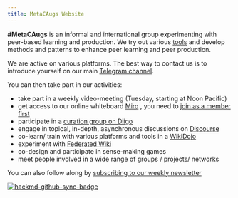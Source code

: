 ```yaml
---
title: MetaCAugs Website
---
```

**#MetaCAugs** is an informal and international group experimenting with peer-based learning and production. We try out various [tools](https://mediawiki.openlearning.cc/wiki/Tools) and develop methods and patterns to enhance peer learning and peer production. 

We are active on various platforms. The best way to contact us is to introduce yourself on our main [Telegram channel](https://t.me/metacaugs). 

You can then take part in our activities:

- take part in a weekly video-meeting (Tuesday, starting at Noon Pacific)
- get access to our online whiteboard [Miro](https://miro.com/app/board/o9J_kwyBtRA=/) , you need to [join as a member first](https://miro.com/welcome/hlFyYW0pYUIzlcPhYMvkeZqX1hR8rsDj3WYYWcfWpO1p1DqNqi3PLwcF7jP3aUUP)
- participate in a [curation group on Diigo](https://groups.diigo.com/group/metacaugs) 
- engage in topical, in-depth, asynchronous discussions on [Discourse](https://discuss.openlearning.cc/c/peer-learning-groups/metacaugs/16)
- co-learn/ train with various platforms and tools in a [WikiDojo](https://outreach.wikimedia.org/wiki/Wikidojo_for_MetaCAugs)
- experiment with [Federated Wiki](https://env-0551067.uk.reclaim.cloud/view/welcome-visitors#)
- co-design and participate in sense-making games
- meet people involved in a wide range of groups / projects/ networks

You can also follow along by [subscribing to our weekly newsletter
](http://eepurl.com/hch8Y5)

[![hackmd-github-sync-badge](https://hackmd.io/GyCzx_xYTvq0ynrn8D_LaA/badge)](https://hackmd.io/GyCzx_xYTvq0ynrn8D_LaA)

